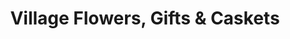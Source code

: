 ---
title: "Village Flowers, Gifts & Caskets"
url: /lodi/village-flowers-gifts-und-caskets/
shop: Blumen
---